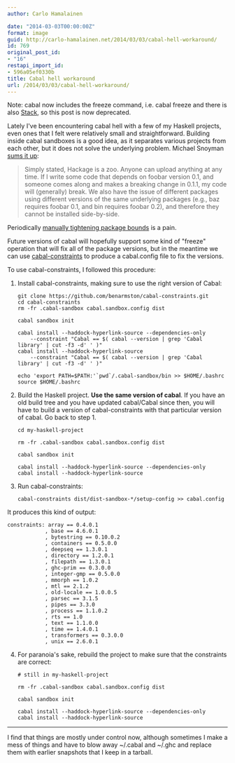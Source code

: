 ```yaml
---
author: Carlo Hamalainen

date: "2014-03-03T00:00:00Z"
format: image
guid: http://carlo-hamalainen.net/2014/03/03/cabal-hell-workaround/
id: 769
original_post_id:
- "16"
restapi_import_id:
- 596a05ef0330b
title: Cabal hell workaround
url: /2014/03/03/cabal-hell-workaround/
---
```

Note: cabal now includes the freeze command, i.e. cabal freeze and there is also [Stack](https://github.com/commercialhaskell/stack), so this post is now deprecated.

Lately I've been encountering cabal hell with a few of my Haskell projects, even ones that I felt were relatively small and straightforward. Building inside cabal sandboxes is a good idea, as it separates various projects from each other, but it does not solve the underlying problem. Michael Snoyman [sums it up](http://www.yesodweb.com/blog/2012/03/cabal-nirvana):

> Simply stated, Hackage is a zoo. Anyone can upload anything at any time. If I write some code that depends on foobar version 0.1, and someone comes along and makes a breaking change in 0.1.1, my code will (generally) break. We also have the issue of different packages using different versions of the same underlying packages (e.g., baz requires foobar 0.1, and bin requires foobar 0.2), and therefore they cannot be installed side-by-side.

Periodically [manually tightening package bounds](https://github.com/carlohamalainen/cli-yesod-blog/commit/574c80daf3814e2b6017103ca122595a9e12da32) is a pain.

Future versions of cabal will hopefully support some kind of "freeze" operation that will fix all of the package versions, but in the meantime we can use [cabal-constraints](https://github.com/benarmston/cabal-constraints) to produce a cabal.config file to fix the versions.

To use cabal-constraints, I followed this procedure:

1. Install cabal-constraints, making sure to use the right version of Cabal:

    ```
    git clone https://github.com/benarmston/cabal-constraints.git
    cd cabal-constraints
    rm -fr .cabal-sandbox cabal.sandbox.config dist

    cabal sandbox init

    cabal install --haddock-hyperlink-source --dependencies-only
        --constraint "Cabal == $( cabal --version | grep 'Cabal library' | cut -f3 -d' ' )"
    cabal install --haddock-hyperlink-source
        --constraint "Cabal == $( cabal --version | grep 'Cabal library' | cut -f3 -d' ' )"

    echo 'export PATH=$PATH:'`pwd`/.cabal-sandbox/bin >> $HOME/.bashrc
    source $HOME/.bashrc
    ```

2. Build the Haskell project. **Use the same version of cabal**. If you have an old build tree and you have updated cabal/Cabal since then, you will have to build a version of cabal-constraints with that particular version of cabal. Go back to step 1.

    ```
    cd my-haskell-project

    rm -fr .cabal-sandbox cabal.sandbox.config dist

    cabal sandbox init

    cabal install --haddock-hyperlink-source --dependencies-only
    cabal install --haddock-hyperlink-source
    ```

3. Run cabal-constraints:

    ```
    cabal-constraints dist/dist-sandbox-*/setup-config >> cabal.config
    ```

 It produces this kind of output:

```
constraints: array == 0.4.0.1
            , base == 4.6.0.1
            , bytestring == 0.10.0.2
            , containers == 0.5.0.0
            , deepseq == 1.3.0.1
            , directory == 1.2.0.1
            , filepath == 1.3.0.1
            , ghc-prim == 0.3.0.0
            , integer-gmp == 0.5.0.0
            , mmorph == 1.0.2
            , mtl == 2.1.2
            , old-locale == 1.0.0.5
            , parsec == 3.1.5
            , pipes == 3.3.0
            , process == 1.1.0.2
            , rts == 1.0
            , text == 1.1.0.0
            , time == 1.4.0.1
            , transformers == 0.3.0.0
            , unix == 2.6.0.1
```

4. For paranoia's sake, rebuild the project to make sure that the constraints are correct:

    ```
    # still in my-haskell-project

    rm -fr .cabal-sandbox cabal.sandbox.config dist

    cabal sandbox init

    cabal install --haddock-hyperlink-source --dependencies-only
    cabal install --haddock-hyperlink-source
    ```

* * *

I find that things are mostly under control now, although sometimes I make a mess of things and have to blow away ~/.cabal and ~/.ghc and replace them with earlier snapshots that I keep in a tarball.

